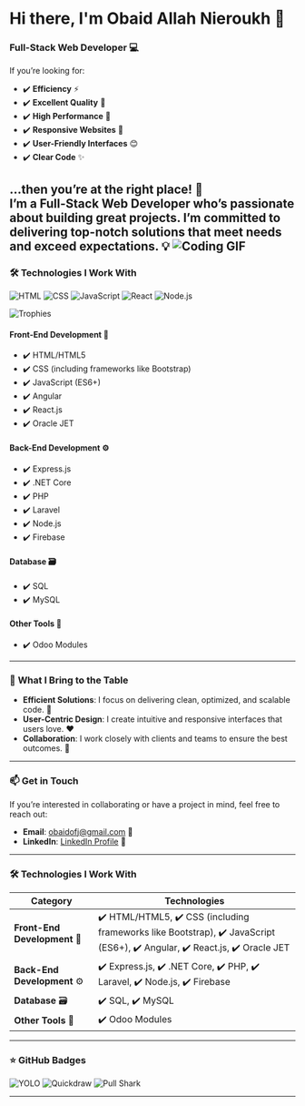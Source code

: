 # Hi there, I'm Obaid Allah Nieroukh 👋

### Full-Stack Web Developer 💻

If you’re looking for:
- ✔️ **Efficiency** ⚡
- ✔️ **Excellent Quality** 🌟
- ✔️ **High Performance** 🚀
- ✔️ **Responsive Websites** 📱
- ✔️ **User-Friendly Interfaces** 😊
- ✔️ **Clear Code** ✨

...then you’re at the right place! 🎯  
I’m a **Full-Stack Web Developer** who’s passionate about building great projects. I’m committed to delivering top-notch solutions that meet needs and exceed expectations. 💡
![Coding GIF](https://media.giphy.com/media/qgQUggAC3Pfv687qPC/giphy.gif)
---


### 🛠️ **Technologies I Work With**

![HTML](https://img.shields.io/badge/HTML-Expert-orange)
![CSS](https://img.shields.io/badge/CSS-Expert-blue)
![JavaScript](https://img.shields.io/badge/JavaScript-Expert-yellow)
![React](https://img.shields.io/badge/React-Expert-61DAFB)
![Node.js](https://img.shields.io/badge/Node.js-Expert-339933)

![Trophies](https://github-profile-trophy.vercel.app/?username=yourusername&theme=onedark)


#### **Front-End Development** 🎨
- ✔️ HTML/HTML5
- ✔️ CSS (including frameworks like Bootstrap)
- ✔️ JavaScript (ES6+)
- ✔️ Angular
- ✔️ React.js
- ✔️ Oracle JET

#### **Back-End Development** ⚙️
- ✔️ Express.js
- ✔️ .NET Core
- ✔️ PHP
- ✔️ Laravel
- ✔️ Node.js
- ✔️ Firebase

#### **Database** 🗃️
- ✔️ SQL
- ✔️ MySQL

#### **Other Tools** 🧰
- ✔️ Odoo Modules

---

### 🚀 **What I Bring to the Table**
- **Efficient Solutions**: I focus on delivering clean, optimized, and scalable code. 🧹
- **User-Centric Design**: I create intuitive and responsive interfaces that users love. ❤️
- **Collaboration**: I work closely with clients and teams to ensure the best outcomes. 🤝

---


### 📫 **Get in Touch**
If you’re interested in collaborating or have a project in mind, feel free to reach out:
- **Email**: [obaidofj@gmail.com](mailto:obaidofj@gmail.com) 📧
- **LinkedIn**: [LinkedIn Profile](https://www.linkedin.com/in/obaidn) 🔗

---

### 🛠️ **Technologies I Work With**

| **Category**            | **Technologies**                                                                 |
|-------------------------|---------------------------------------------------------------------------------|
| **Front-End Development** 🎨 | ✔️ HTML/HTML5, ✔️ CSS (including frameworks like Bootstrap), ✔️ JavaScript (ES6+), ✔️ Angular, ✔️ React.js, ✔️ Oracle JET |
| **Back-End Development** ⚙️  | ✔️ Express.js, ✔️ .NET Core, ✔️ PHP, ✔️ Laravel, ✔️ Node.js, ✔️ Firebase          |
| **Database** 🗃️            | ✔️ SQL, ✔️ MySQL                                                                 |
| **Other Tools** 🧰        | ✔️ Odoo Modules                                                                  |
---

### ⭐ **GitHub Badges**
![YOLO](https://github.githubassets.com/assets/yolo-default-be0bbff04951.png)
![Quickdraw](https://github.githubassets.com/assets/quickdraw-default-39c6aec8ff89.png)
![Pull Shark](https://github.githubassets.com/assets/pull-shark-default-498c279a747d.png)

---


